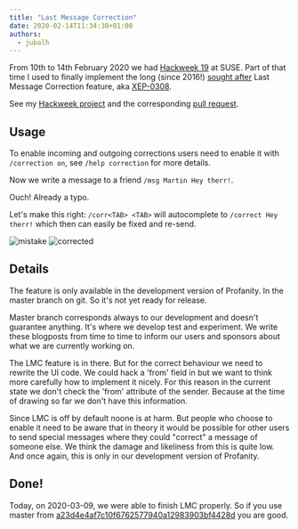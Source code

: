 ```yaml
---
title: "Last Message Correction"
date: 2020-02-14T11:34:38+01:00
authors:
  - jubalh
---
```


From 10th to 14th February 2020 we had [Hackweek 19](https://hackweek.suse.com/19/projects) at SUSE.
Part of that time I used to finally implement the long (since 2016!) [sought after](https://github.com/profanity-im/profanity/issues/805) Last Message Correction feature, aka [XEP-0308](https://xmpp.org/extensions/xep-0308.html).

See my [Hackweek project](https://hackweek.suse.com/projects/implement-xep-0308-last-message-correction-in-profanity) and the corresponding [pull request](https://github.com/profanity-im/profanity/pull/1267).

## Usage
To enable incoming and outgoing corrections users need to enable it with `/correction on`, see `/help correction` for more details.

Now we write a message to a friend `/msg Martin Hey therr!`.

Ouch! Already a typo.

Let's make this right: `/corr<TAB> <TAB>` will autocomplete to `/correct Hey therr!` which then can easily be fixed and re-send.

![mistake](/blog/img/prof-lmc-wrong.png)
![corrected](/blog/img/prof-lmc-corrected.png)

## Details
The feature is only available in the development version of Profanity. In the master branch on git.
So it's not yet ready for release.

Master branch corresponds always to our development and doesn't guarantee anything. It's where we develop test and experiment.
We write these blogposts from time to time to inform our users and sponsors about what we are currently working on.

The LMC feature is in there. But for the correct behaviour we need to rewrite the UI code. We could hack a 'from' field in but we want to think more carefully how to implement it nicely.
For this reason in the current state we don't check the 'from' attribute of the sender. Because at the time of drawing so far we don't have this information.

Since LMC is off by default noone is at harm. But people who choose to enable it need to be aware that in theory it would be possible for other users to send special messages where they could "correct" a message of someone else. We think the damage and likeliness from this is quite low. And once again, this is only in our development version of Profanity.

## Done!
Today, on 2020-03-09, we were able to finish LMC properly. So if you use master from [a23d4e4af7c10f6762577940a12983903bf4428d](https://github.com/profanity-im/profanity/commit/a23d4e4af7c10f6762577940a12983903bf4428d) you are good.
